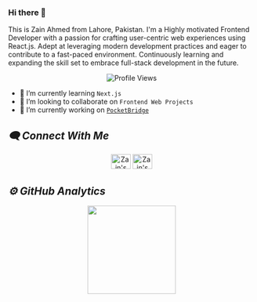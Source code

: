 ### Hi there 👋
This is Zain Ahmed from Lahore, Pakistan. I'm a Highly motivated Frontend Developer with a passion for crafting user-centric web experiences using React.js. Adept at leveraging modern development practices and eager to contribute to a fast-paced environment. Continuously learning and expanding the skill set to embrace full-stack development in the future.

<div align="center">
    <img src="https://komarev.com/ghpvc/?username=zain-ahmed1713" alt="Profile Views"/>
</div>

- 🌱 I’m currently learning ```Next.js```
- 👯 I’m looking to collaborate on ```Frontend Web Projects```
- 🔭 I’m currently working on [```PocketBridge```](https://github.com/zain-ahmed1713/pocketbridge)


<h2><i>🗨️ Connect With Me</i></h2>
<div align="center">
 <a href="https://www.linkedin.com/in/zain-ahmed-1ba904287/" target="_blank"><img src="https://github.com/rahuldkjain/github-profile-readme-generator/blob/master/src/images/icons/Social/linked-in-alt.svg" alt="Zain's Linkedin" height="30" width="40" /></a>
 <a href="https://twitter.com/zainhunmein" target="_blank"><img src="https://github.com/rahuldkjain/github-profile-readme-generator/blob/master/src/images/icons/Social/twitter.svg" alt="Zain's Twitter" height="30" width="40" /></a>
</div>

<h2><i>⚙️ GitHub Analytics</i></h2>
<p align="center">
    <a href="https://github.com/zain-ahmed1713">
        <!-- <img height="180em" src="https://github-readme-stats.vercel.app/api?username=zain-ahmed1713&show_icons=true&theme=algolia&include_all_commits=true&count_private=true"/> -->
        <img height="180em" src="https://github-readme-stats-eight-theta.vercel.app/api/top-langs/?username=zain-ahmed1713&layout=compact&langs_count=8&theme=algolia"/>
    </a>
    <!-- <img width="90%" src="https://github-readme-streak-stats.herokuapp.com/?user=zain-ahmed1713&show_icons=true&locale=en&layout=demo&theme=merko&hide_border=true"/> -->
</p>

